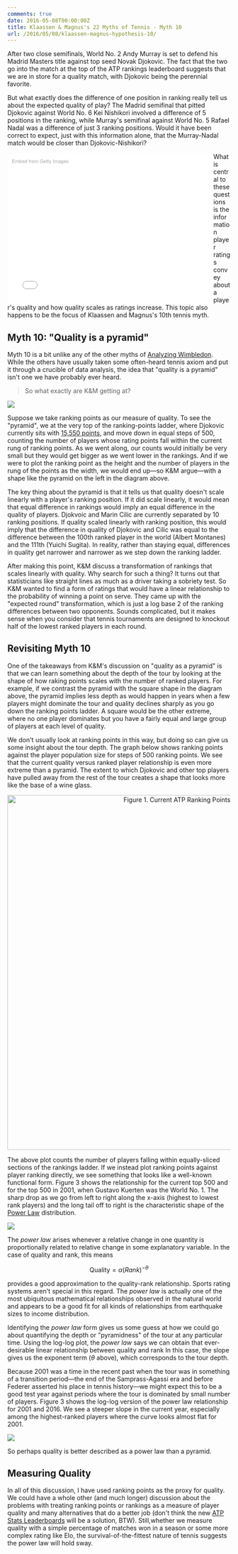 ```yaml
---
comments: true
date: 2016-05-08T00:00:00Z
title: Klaassen & Magnus's 22 Myths of Tennis - Myth 10
url: /2016/05/08/klaassen-magnus-hypothesis-10/
---
```


After two close semifinals, World No. 2 Andy Murray is set to defend his Madrid Masters title against top seed Novak Djokovic. The fact that the two go into the match at the top of the ATP rankings leaderboard suggests that we are in store for a quality match, with Djokovic being the perennial favorite. 

But what exactly does the difference of one position in ranking really tell us about the expected quality of play? The Madrid semifinal that pitted Djokovic against World No. 6 Kei Nishikori involved a difference of 5 positions in the ranking, while Murray's semifinal against World No. 5 Rafael Nadal was a difference of just 3 ranking positions. Would it have been correct to expect, just with this information alone, that the Murray-Nadal match would be closer than Djokovic-Nishikori?

<div class="getty embed image" style="background-color:#fff;display:inline-block;font-family:'Helvetica Neue',Helvetica,Arial,sans-serif;color:#a7a7a7;font-size:11px;width:100%;max-width:445px;float:left;padding:2%;"><div style="padding:0;margin:0;text-align:left;"><a href="http://www.gettyimages.com/detail/527702328" target="_blank" style="color:#a7a7a7;text-decoration:none;font-weight:normal !important;border:none;display:inline-block;">Embed from Getty Images</a></div><div style="overflow:hidden;position:relative;height:0;padding:68.181818% 0 0 0;width:100%;"><iframe src="//embed.gettyimages.com/embed/527702328?et=J6F8maVfRAN4kes_hUBlLA&viewMoreLink=on&sig=Hhpk-uinhQzxbXdfRJrleU_-svpndwJTr54eNU7_7zE=&caption=true" width="445" height="303" scrolling="no" frameborder="0" style="display:inline-block;position:absolute;top:0;left:0;width:100%;height:100%;margin:0;"></iframe></div><p style="margin:0;"></p></div>

What is central to these questions is the information player ratings convey about a player's quality and how quality scales as ratings increase. This topic also happens to be the focus of Klaassen and Magnus's 10th tennis myth. 

## Myth 10: "Quality is a pyramid"

Myth 10 is a bit unlike any of the other myths of [Analyzing Wimbledon](https://global.oup.com/academic/product/analyzing-wimbledon-9780199355952?cc=us&lang=en&#). While the others have usually taken some often-heard tennis axiom and put it through a crucible of data analysis, the idea that "quality is a pyramid" isn't one we have probably ever heard. 

> So what exactly are K&M getting at?

<img src="/assets/pyramid_diagram.png" />

Suppose we take ranking points as our measure of quality. To see the "pyramid", we at the very top of the ranking-points ladder, where Djokovic currently sits with [15,550 points](http://www.atpworldtour.com/en/rankings/singles), and move down in equal steps of 500, counting the number of players whose rating points fall within the current rung of ranking points. As we went along, our counts would initially be very small but they would get bigger as we went lower in the rankings. And if we were to plot the ranking point as the height and the number of players in the rung of the points as the width, we would end up&mdash;so K&M argue&mdash;with a shape like the pyramid on the left in the diagram above. 

The key thing about the pyramid is that it tells us that quality doesn't scale linearly with a player's ranking position. If it did scale linearly, it would mean that equal difference in rankings would imply an equal difference in the quality of players. Djokvoic and Marin Cilic are currently separated by 10 ranking positions. If quality scaled linearly with ranking position, this would imply that the difference in quality of Djokovic and Cilic was equal to the difference between the 100th ranked player in the world (Albert Montanes) and the 111th (Yuichi Sugita). In reality, rather than staying equal, differences in quality get narrower and narrower as we step down the ranking ladder. 

After making this point, K&M discuss a transformation of rankings that scales linearly with quality. Why search for such a thing? It turns out that statisticians like straight lines as much as a driver taking a sobriety test. So K&M wanted to find a form of ratings that would have a linear relationship to the probability of winning a point on serve. They came up with the "expected round" transformation, which is just a log base 2 of the ranking differences between two opponents. Sounds complicated, but it makes sense when you consider that tennis tournaments are designed to knockout half of the lowest ranked players in each round.


## Revisiting Myth 10

One of the takeaways from K&M's discussion on "quality as a pyramid" is that we can learn something about the depth of the tour by looking at the shape of how raking points scales with the number of ranked players. For example, if we contrast the pyramid with the square shape in the diagram above, the pyramid implies less depth as would happen in years when a few players might dominate the tour and quality declines sharply as you go down the ranking points ladder.  A square would be the other extreme, where no one player dominates but you have a fairly equal and large group of players at each level of quality.

We don't usually look at ranking points in this way, but doing so can give us some insight about the tour depth. The graph below shows ranking points against the player population size for steps of 500 ranking points. We see that the current quality versus ranked player relationship is even more extreme than a pyramid. The extent to which Djokovic and other top players have pulled away from the rest of the tour creates a shape that looks more like the base of a wine glass.

<div>
    <a href="https://plot.ly/~on-the-t/804/" target="_blank" title="Figure 1. Current ATP Ranking Points Ladder" style="display: block; text-align: center;"><img src="https://plot.ly/~on-the-t/804.png" alt="Figure 1. Current ATP Ranking Points Ladder" style="max-width: 100%;width: 800px;"  width="800" onerror="this.onerror=null;this.src='https://plot.ly/404.png';" /></a>
    <script data-plotly="on-the-t:804"  src="https://plot.ly/embed.js" async></script>
</div>


The above plot counts the number of players falling within equally-sliced sections of the rankings ladder. If we instead plot ranking points against player ranking directly, we see something that looks like a well-known functional form. Figure 3 shows the relationship for the current top 500 and for the top 500 in 2001, when Gustavo Kuerten was the World No. 1. The sharp drop as we go from left to right along the x-axis (highest to lowest rank players) and the long tail off to right is the characteristic shape of the [Power Law](https://en.wikipedia.org/wiki/Power_law) distribution. 

<img src="/assets/fig2_myth10.png" />

The _power law_ arises whenever a relative change in one quantity is proportionally related to relative change in some explanatory variable. In the case of quality and rank, this means

$$
\mbox{Quality} = \alpha (Rank) ^{-\theta}
$$

provides a good approximation to the quality-rank relationship. Sports rating systems aren't special in this regard. The _power law_ is actually one of the most ubiquitous mathematical relationships observed in the natural world and appears to be a good fit for all kinds of relationships from earthquake sizes to income distribution. 

Identifying the _power law_ form gives us some guess at how we could go about quantifying the depth or "pyramidness" of the tour at any particular time. Using the log-log plot, the _power law_ says we can obtain that ever-desirable linear relationship between quality and rank In this case, the slope gives us the exponent term ($\theta$ above), which corresponds to the tour depth. 

Because 2001 was a time in the recent past when the tour was in something of a transition period&mdash;the end of the Samprass-Agassi era and before Federer asserted his place in tennis history&mdash;we might expect this to be a good test year against periods where the tour is dominated by small number of players. Figure 3 shows the log-log version of the power law relationship for 2001 and 2016. We see a steeper slope in the current year, especially among the highest-ranked players where the curve looks almost flat for 2001. 

<img src="/assets/fig3_myth10.png" />

So perhaps quality is better described as a power law than a pyramid. 

## Measuring Quality

In all of this discussion, I have used ranking points as the proxy for quality. We could have a whole other (and much longer) discussion about the problems with treating ranking points or rankings as a measure of player quality and many alternatives that do a better job (don't think the new [ATP Stats Leaderboards](http://www.atpworldtour.com/en/stats) will be a solution, BTW). Still,whether we measure quality with a simple percentage of matches won in a season or some more complex rating like Elo, the survival-of-the-fittest nature of tennis suggests the power law will hold sway. 

